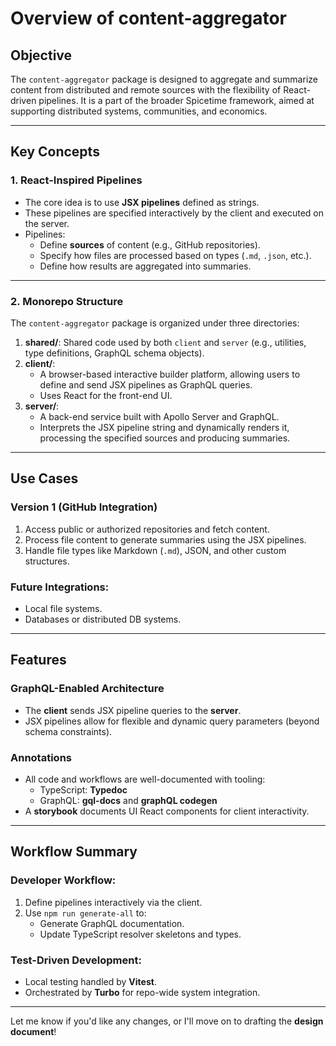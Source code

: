 # Overview of content-aggregator

## Objective

The `content-aggregator` package is designed to aggregate and summarize content from distributed and remote sources with
the flexibility of React-driven pipelines. It is a part of the broader Spicetime framework, aimed at supporting
distributed systems, communities, and economics.

---

## Key Concepts

### 1. React-Inspired Pipelines

- The core idea is to use **JSX pipelines** defined as strings.
- These pipelines are specified interactively by the client and executed on the server.
- Pipelines:
    - Define **sources** of content (e.g., GitHub repositories).
    - Specify how files are processed based on types (`.md`, `.json`, etc.).
    - Define how results are aggregated into summaries.

---

### 2. Monorepo Structure

The `content-aggregator` package is organized under three directories:

1. **shared/**:
   Shared code used by both `client` and `server` (e.g., utilities, type definitions, GraphQL schema objects).
2. **client/**:
    - A browser-based interactive builder platform, allowing users to define and send JSX pipelines as GraphQL queries.
    - Uses React for the front-end UI.
3. **server/**:
    - A back-end service built with Apollo Server and GraphQL.
    - Interprets the JSX pipeline string and dynamically renders it, processing the specified sources and producing
      summaries.

---

## Use Cases

### **Version 1 (GitHub Integration)**

1. Access public or authorized repositories and fetch content.
2. Process file content to generate summaries using the JSX pipelines.
3. Handle file types like Markdown (`.md`), JSON, and other custom structures.

### Future Integrations:

- Local file systems.
- Databases or distributed DB systems.

---

## Features

### GraphQL-Enabled Architecture

- The **client** sends JSX pipeline queries to the **server**.
- JSX pipelines allow for flexible and dynamic query parameters (beyond schema constraints).

### Annotations

- All code and workflows are well-documented with tooling:
    - TypeScript: **Typedoc**
    - GraphQL: **gql-docs** and **graphQL codegen**
- A **storybook** documents UI React components for client interactivity.

---

## Workflow Summary

### **Developer Workflow**:

1. Define pipelines interactively via the client.
2. Use `npm run generate-all` to:
    - Generate GraphQL documentation.
    - Update TypeScript resolver skeletons and types.

### **Test-Driven Development**:

- Local testing handled by **Vitest**.
- Orchestrated by **Turbo** for repo-wide system integration.

---

Let me know if you'd like any changes, or I'll move on to drafting the **design document**!